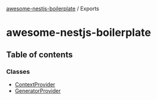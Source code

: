 [awesome-nestjs-boilerplate](README.md) / Exports

# awesome-nestjs-boilerplate

## Table of contents

### Classes

- [ContextProvider](classes/ContextProvider.md)
- [GeneratorProvider](classes/GeneratorProvider.md)
